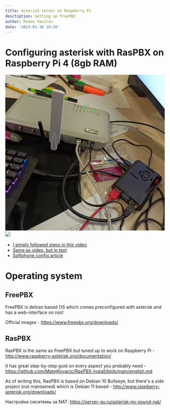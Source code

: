 ```yaml
---
title: Asterisk server on Raspberry Pi
desctiption: Setting up freePBX
author: Roman Vavilov
date: '2023-01-30 10:20'
---
```


# Configuring asterisk with RasPBX on Raspberry Pi 4 (8gb RAM)

![](../../public/images/goip/rasp_setup.jpeg)
![](/images/goip/rasp_setup.jpeg)

- [I simply followed steps in this video](https://www.youtube.com/watch?v=S6aQrRqJC-0&list=PLcCy_HO2ecMINv6EnGetCTsYVazVw3_kr&index=2)
- [Same as video, but in text](https://wiki.merionet.ru/ip-telephoniya/56/integraciya-goip-1-i-asterisk/)
- [Softphone config article](https://wiki.merionet.ru/ip-telephoniya/49/obzor-i-nastrojka-softfona-draytek/)

# Operating system

## FreePBX

FreePBX is debian based OS which comes preconfigured with asterisk and has a web-interface on root

Official images - https://www.freepbx.org/downloads/

## RasPBX

RasPBX is the same as FreePBX but tuned up to work on Raspberry Pi - http://www.raspberry-asterisk.org/documentation/

It has great step-by-step guid on every aspect you probably need  - https://github.com/MatejKovacic/RasPBX-install/blob/main/english.md

As of writing this, RasPBX is based on Debian 10 Bullseye, but there's a side project (not maintained) which is Debian 11 based - http://www.raspberry-asterisk.org/downloads/

Настройка сиситемы за NAT: https://server-gu.ru/asterisk-no-sound-nat/
